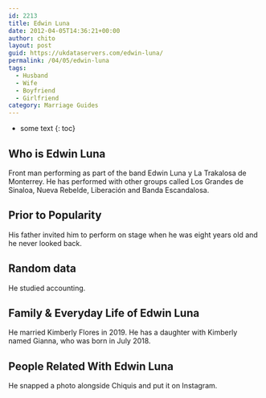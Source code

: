 ```yaml
---
id: 2213
title: Edwin Luna
date: 2012-04-05T14:36:21+00:00
author: chito
layout: post
guid: https://ukdataservers.com/edwin-luna/
permalink: /04/05/edwin-luna
tags:
  - Husband
  - Wife
  - Boyfriend
  - Girlfriend
category: Marriage Guides
---
```


* some text
{: toc}


## Who is  Edwin Luna
                  
                  
                  
Front man performing as part of the band Edwin Luna y La Trakalosa de Monterrey. He has performed with other groups called Los Grandes de Sinaloa, Nueva Rebelde, Liberación and Banda Escandalosa. 
                  
                
                
                
## Prior to Popularity 
                  
                  
                  
His father invited him to perform on stage when he was eight years old and he never looked back. 
                  
                
                
                
## Random data 
                  
                  
                  
He studied accounting. 
                  
                
                
                
## Family & Everyday Life of Edwin Luna
                  
                  
                  
He married Kimberly Flores in 2019. He has a daughter with Kimberly named Gianna, who was born in July 2018. 
                  
                
                
                
## People Related With  Edwin Luna
                  
                  
                  
He snapped a photo alongside Chiquis and put it on Instagram. 
                  
                
              
            
          
          
          
    
    
  
